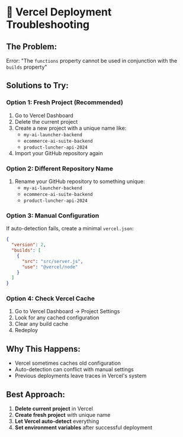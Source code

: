# 🔧 Vercel Deployment Troubleshooting

## The Problem:
Error: "The `functions` property cannot be used in conjunction with the `builds` property"

## Solutions to Try:

### Option 1: Fresh Project (Recommended)
1. Go to Vercel Dashboard
2. Delete the current project
3. Create a new project with a unique name like:
   - `my-ai-launcher-backend`
   - `ecommerce-ai-suite-backend`
   - `product-luncher-api-2024`
4. Import your GitHub repository again

### Option 2: Different Repository Name
1. Rename your GitHub repository to something unique:
   - `my-ai-launcher-backend`
   - `ecommerce-ai-suite-backend`
   - `product-luncher-api-2024`

### Option 3: Manual Configuration
If auto-detection fails, create a minimal `vercel.json`:

```json
{
  "version": 2,
  "builds": [
    {
      "src": "src/server.js",
      "use": "@vercel/node"
    }
  ]
}
```

### Option 4: Check Vercel Cache
1. Go to Vercel Dashboard → Project Settings
2. Look for any cached configuration
3. Clear any build cache
4. Redeploy

## Why This Happens:
- Vercel sometimes caches old configuration
- Auto-detection can conflict with manual settings
- Previous deployments leave traces in Vercel's system

## Best Approach:
1. **Delete current project** in Vercel
2. **Create fresh project** with unique name
3. **Let Vercel auto-detect** everything
4. **Set environment variables** after successful deployment

